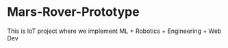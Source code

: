 # Mars-Rover-Prototype
This is IoT project where we implement ML  + Robotics + Engineering + Web Dev

